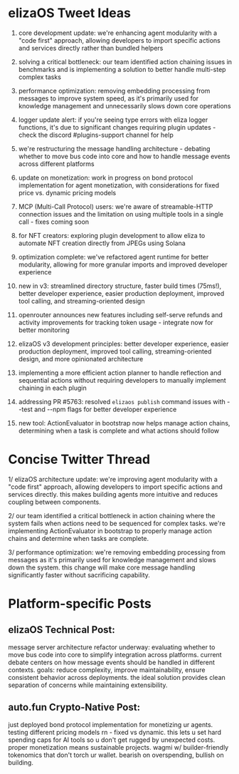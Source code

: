 # elizaOS Tweet Ideas

1. core development update: we're enhancing agent modularity with a "code first" approach, allowing developers to import specific actions and services directly rather than bundled helpers

2. solving a critical bottleneck: our team identified action chaining issues in benchmarks and is implementing a solution to better handle multi-step complex tasks

3. performance optimization: removing embedding processing from messages to improve system speed, as it's primarily used for knowledge management and unnecessarily slows down core operations

4. logger update alert: if you're seeing type errors with eliza logger functions, it's due to significant changes requiring plugin updates - check the discord #plugins-support channel for help

5. we're restructuring the message handling architecture - debating whether to move bus code into core and how to handle message events across different platforms

6. update on monetization: work in progress on bond protocol implementation for agent monetization, with considerations for fixed price vs. dynamic pricing models

7. MCP (Multi-Call Protocol) users: we're aware of streamable-HTTP connection issues and the limitation on using multiple tools in a single call - fixes coming soon

8. for NFT creators: exploring plugin development to allow eliza to automate NFT creation directly from JPEGs using Solana

9. optimization complete: we've refactored agent runtime for better modularity, allowing for more granular imports and improved developer experience

10. new in v3: streamlined directory structure, faster build times (75ms!), better developer experience, easier production deployment, improved tool calling, and streaming-oriented design

11. openrouter announces new features including self-serve refunds and activity improvements for tracking token usage - integrate now for better monitoring

12. elizaOS v3 development principles: better developer experience, easier production deployment, improved tool calling, streaming-oriented design, and more opinionated architecture

13. implementing a more efficient action planner to handle reflection and sequential actions without requiring developers to manually implement chaining in each plugin

14. addressing PR #5763: resolved `elizaos publish` command issues with --test and --npm flags for better developer experience

15. new tool: ActionEvaluator in bootstrap now helps manage action chains, determining when a task is complete and what actions should follow


# Concise Twitter Thread

1/ elizaOS architecture update: we're improving agent modularity with a "code first" approach, allowing developers to import specific actions and services directly. this makes building agents more intuitive and reduces coupling between components.

2/ our team identified a critical bottleneck in action chaining where the system fails when actions need to be sequenced for complex tasks. we're implementing ActionEvaluator in bootstrap to properly manage action chains and determine when tasks are complete.

3/ performance optimization: we're removing embedding processing from messages as it's primarily used for knowledge management and slows down the system. this change will make core message handling significantly faster without sacrificing capability.


# Platform-specific Posts

## elizaOS Technical Post:
message server architecture refactor underway: evaluating whether to move bus code into core to simplify integration across platforms. current debate centers on how message events should be handled in different contexts. goals: reduce complexity, improve maintainability, ensure consistent behavior across deployments. the ideal solution provides clean separation of concerns while maintaining extensibility.

## auto.fun Crypto-Native Post:
just deployed bond protocol implementation for monetizing ur agents. testing different pricing models rn - fixed vs dynamic. this lets u set hard spending caps for AI tools so u don't get rugged by unexpected costs. proper monetization means sustainable projects. wagmi w/ builder-friendly tokenomics that don't torch ur wallet. bearish on overspending, bullish on building.